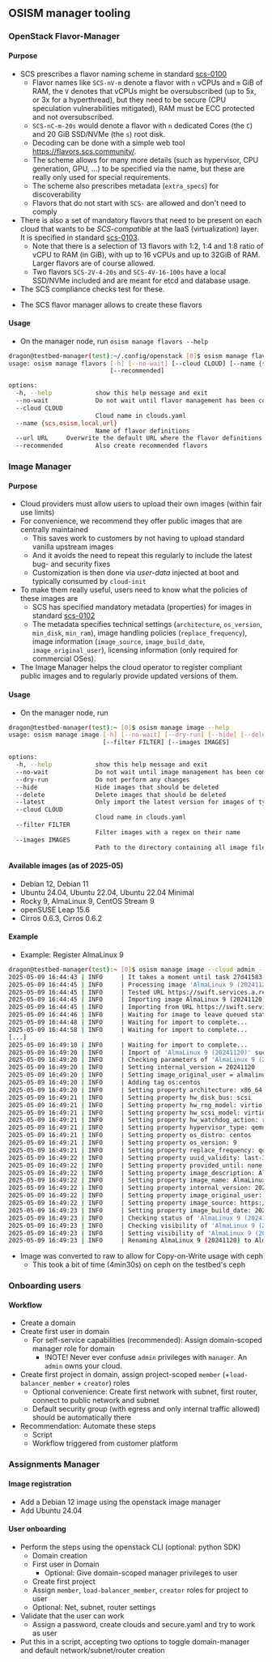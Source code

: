 ## OSISM manager tooling

### OpenStack Flavor-Manager

#### Purpose
* SCS prescribes a flavor naming scheme in standard [scs-0100](https://docs.scs.community/standards/scs-0100-v3-flavor-naming)
    - Flavor names like `SCS-nV-m` denote a flavor with `n` vCPUs and `m` GiB of RAM, the `V` denotes that
      vCPUs might be oversubscribed (up to 5x, or 3x for a hyperthread), but they need to be secure
      (CPU speculation vulnerabilities mitigated), RAM must be ECC protected and not oversubscribed.
    - `SCS-nC-m-20s` would denote a flavor with `n` dedicated Cores (the `C`) and 20 GiB SSD/NVMe
      (the `s`) root disk.
    - Decoding can be done with a simple web tool <https://flavors.scs.community/>.
    - The scheme allows for many more details (such as hypervisor, CPU generation, GPU, ...) 
      to be specified via the name, but these are really only used for special requirements.
    - The scheme also prescribes metadata (`extra_specs`) for discoverability
    - Flavors that do not start with `SCS-` are allowed and don't need to comply
* There is also a set of mandatory flavors that need to be present on each cloud that
  wants to be *SCS-compatible* at the IaaS (virtualization) layer. It is specified in standard
  [scs-0103](https://docs.scs.community/standards/scs-0103-v1-standard-flavors).
    - Note that there is a selection of 13 flavors with 1:2, 1:4 and 1:8 ratio of vCPU to RAM (in GiB),
      with up to 16 vCPUs and up to 32GiB of RAM. Larger flavors are of course allowed.
    - Two flavors `SCS-2V-4-20s` and `SCS-4V-16-100s` have a local SSD/NVMe included and are meant
      for etcd and database usage.
* The SCS compliance checks test for these.
- The SCS flavor manager allows to create these flavors

#### Usage
* On the manager node, run `osism manage flavors --help`
```bash
dragon@testbed-manager(test):~/.config/openstack [0]$ osism manage flavors --help
usage: osism manage flavors [-h] [--no-wait] [--cloud CLOUD] [--name {scs,osism,local,url}] [--url URL]
                            [--recommended]

options:
  -h, --help            show this help message and exit
  --no-wait             Do not wait until flavor management has been completed
  --cloud CLOUD
                        Cloud name in clouds.yaml
  --name {scs,osism,local,url}
                        Name of flavor definitions
  --url URL     Overwrite the default URL where the flavor definitions are available
  --recommended         Also create recommended flavors
```

### Image Manager

#### Purpose
* Cloud providers must allow users to upload their own images (within fair use limits)
* For convenience, we recommend they offer public images that are centrally maintained
    - This saves work to customers by not having to upload standard vanilla upstream images
    - And it avoids the need to repeat this regularly to include the latest bug- and security fixes
    - Customization is then done via *user-data* injected at boot and typically consumed by `cloud-init`
* To make them really useful, users need to know what the policies of these images are
    - SCS has specified mandatory metadata (properties) for images in standard [scs-0102](https://docs.scs.community/standards/scs-0102-v1-image-metadata)
    - The metadata specifies technical settings (`architecture`, `os_version`, `min_disk`, `min_ram`),
      image handling policies (`replace_frequency`), image information (`image_source`, `image_build_date`,
      `image_original_user`), licensing information (only required for commercial OSes).
* The Image Manager helps the cloud operator to register compliant public images and to regularly
  provide updated versions of them.

#### Usage
* On the manager node, run
```bash
dragon@testbed-manager(test):~ [0]$ osism manage image --help
usage: osism manage image [-h] [--no-wait] [--dry-run] [--hide] [--delete] [--latest] [--cloud CLOUD]
                          [--filter FILTER] [--images IMAGES]

options:
  -h, --help            show this help message and exit
  --no-wait             Do not wait until image management has been completed
  --dry-run             Do not perform any changes
  --hide                Hide images that should be deleted
  --delete              Delete images that should be deleted
  --latest              Only import the latest version for images of type multi
  --cloud CLOUD
                        Cloud name in clouds.yaml
  --filter FILTER
                        Filter images with a regex on their name
  --images IMAGES
                        Path to the directory containing all image files or path to single image file
```

#### Available images (as of 2025-05)
- Debian 12, Debian 11
- Ubuntu 24.04, Ubuntu 22.04, Ubuntu 22.04 Minimal
- Rocky 9, AlmaLinux 9, CentOS Stream 9
- openSUSE Leap 15.6
- Cirros 0.6.3, Cirros 0.6.2

#### Example
* Example: Register AlmaLinux 9
```bash
dragon@testbed-manager(test):~ [0]$ osism manage image --cloud admin --latest --filter "AlmaLinux"`
2025-05-09 16:44:43 | INFO     | It takes a moment until task 27d41583-8bca-4518-a861-81b101fe3cf2 (image-manager) has been started and output is visible here.
2025-05-09 16:44:45 | INFO     | Processing image 'AlmaLinux 9 (20241120)'
2025-05-09 16:44:45 | INFO     | Tested URL https://swift.services.a.regiocloud.tech/swift/v1/AUTH_b182637428444b9aa302bb8d5a5a418c/openstack-images/almalinux-9/20241120-almalinux-9.qcow2: 200
2025-05-09 16:44:45 | INFO     | Importing image AlmaLinux 9 (20241120)
2025-05-09 16:44:45 | INFO     | Importing from URL https://swift.services.a.regiocloud.tech/swift/v1/AUTH_b182637428444b9aa302bb8d5a5a418c/openstack-images/almalinux-9/20241120-almalinux-9.qcow2
2025-05-09 16:44:46 | INFO     | Waiting for image to leave queued state...
2025-05-09 16:44:48 | INFO     | Waiting for import to complete...
2025-05-09 16:44:58 | INFO     | Waiting for import to complete...
[...]
2025-05-09 16:49:10 | INFO     | Waiting for import to complete...
2025-05-09 16:49:20 | INFO     | Import of 'AlmaLinux 9 (20241120)' successfully completed, reloading images
2025-05-09 16:49:20 | INFO     | Checking parameters of 'AlmaLinux 9 (20241120)'
2025-05-09 16:49:20 | INFO     | Setting internal_version = 20241120
2025-05-09 16:49:20 | INFO     | Setting image_original_user = almalinux
2025-05-09 16:49:20 | INFO     | Adding tag os:centos
2025-05-09 16:49:20 | INFO     | Setting property architecture: x86_64
2025-05-09 16:49:21 | INFO     | Setting property hw_disk_bus: scsi
2025-05-09 16:49:21 | INFO     | Setting property hw_rng_model: virtio
2025-05-09 16:49:21 | INFO     | Setting property hw_scsi_model: virtio-scsi
2025-05-09 16:49:21 | INFO     | Setting property hw_watchdog_action: reset
2025-05-09 16:49:21 | INFO     | Setting property hypervisor_type: qemu
2025-05-09 16:49:21 | INFO     | Setting property os_distro: centos
2025-05-09 16:49:21 | INFO     | Setting property os_version: 9
2025-05-09 16:49:21 | INFO     | Setting property replace_frequency: quarterly
2025-05-09 16:49:22 | INFO     | Setting property uuid_validity: last-3
2025-05-09 16:49:22 | INFO     | Setting property provided_until: none
2025-05-09 16:49:22 | INFO     | Setting property image_description: AlmaLinux 9
2025-05-09 16:49:22 | INFO     | Setting property image_name: AlmaLinux 9
2025-05-09 16:49:22 | INFO     | Setting property internal_version: 20241120
2025-05-09 16:49:22 | INFO     | Setting property image_original_user: almalinux
2025-05-09 16:49:22 | INFO     | Setting property image_source: https://repo.almalinux.org/almalinux/9/cloud/x86_64/images/AlmaLinux-9-GenericCloud-latest.x86_64.qcow2
2025-05-09 16:49:23 | INFO     | Setting property image_build_date: 2024-11-20
2025-05-09 16:49:23 | INFO     | Checking status of 'AlmaLinux 9 (20241120)'
2025-05-09 16:49:23 | INFO     | Checking visibility of 'AlmaLinux 9 (20241120)'
2025-05-09 16:49:23 | INFO     | Setting visibility of 'AlmaLinux 9 (20241120)' to 'public'
2025-05-09 16:49:23 | INFO     | Renaming AlmaLinux 9 (20241120) to AlmaLinux 9
```
* Image was converted to raw to allow for Copy-on-Write usage with ceph
    - This took a bit of time (4min30s) on ceph on the testbed's ceph

### Onboarding users

#### Workflow
* Create a domain
* Create first user in domain
    - For self-service capabilities (recommended): Assign domain-scoped manager role for domain
        * !NOTE! Never ever confuse `admin` privileges with `manager`. An `admin` owns your cloud.
* Create first project in domain, assign project-scoped `member` (+`load-balancer_member` + `creator`) roles
    - Optional convenience: Create first network with subnet, first router, connect to public network and subnet
    - Default security group (with egress and only internal traffic allowed) should be automatically there
* Recommendation: Automate these steps
    - Script
    - Workflow triggered from customer platform

<!--TODO Explaining domains, users, roles, ... here-->

### Assignments Manager

#### Image registration
- Add a Debian 12 image using the openstack image manager
- Add Ubuntu 24.04

#### User onboarding
- Perform the steps using the openstack CLI (optional: python SDK)
    * Domain creation
    * First user in Domain
        - Optional: Give domain-scoped manager privileges to user
    * Create first project
    * Assign `member`, `load-balancer_member`, `creator` roles for project to user
    * Optional: Net, subnet, router settings
- Validate that the user can work
    * Assign a password, create clouds and secure.yaml and try to work as user
- Put this in a script, accepting two options to toggle domain-manager and default
  network/subnet/router creation
